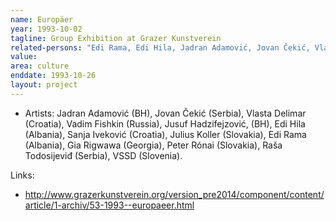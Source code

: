 ```yaml
---
name: Europäer
year: 1993-10-02
tagline: Group Exhibition at Grazer Kunstverein
related-persons: "Edi Rama, Edi Hila, Jadran Adamović, Jovan Čekić, Vlasta Delimar, Vadim Fishkin, Jusuf Hadzifejzović, Sanja Iveković, Julius Koller, Gia Rigwawa, Peter Rónai, Raša Todosijeviđ, VSSD"
value:
area: culture
enddate: 1993-10-26
layout: project
---
```

* Artists: Jadran Adamović (BH), Jovan Čekić (Serbia), Vlasta Delimar (Croatia), Vadim Fishkin (Russia), Jusuf Hadzifejzović, (BH), Edi Hila (Albania), Sanja Iveković (Croatia), Julius Koller (Slovakia), Edi Rama (Albania), Gia Rigwawa (Georgia), Peter Rónai (Slovakia), Raša Todosijeviđ (Serbia), VSSD (Slovenia).

Links:
* <http://www.grazerkunstverein.org/version_pre2014/component/content/article/1-archiv/53-1993--europaeer.html>
